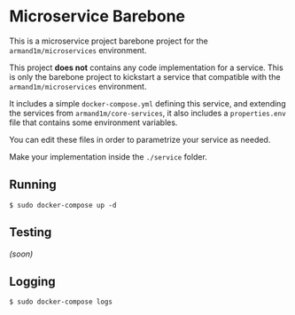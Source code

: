 # Microservice Barebone

This is a microservice project barebone project for the `armand1m/microservices` environment.

This project **does not** contains any code implementation for a service. 
This is only the barebone project to kickstart a service that compatible with the `armand1m/microservices` environment.

It includes a simple `docker-compose.yml` defining this service, and extending the services from `armand1m/core-services`, 
it also includes a `properties.env` file that contains some environment variables. 

You can edit these files in order to parametrize your service as needed.

Make your implementation inside the `./service` folder.

## Running
    $ sudo docker-compose up -d

## Testing

_(soon)_

## Logging
    $ sudo docker-compose logs
